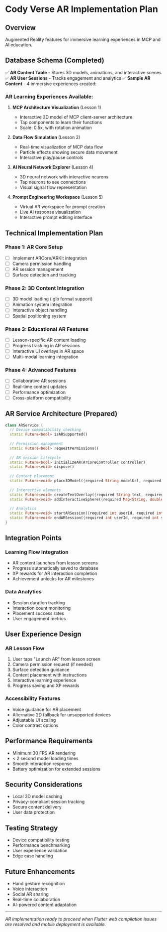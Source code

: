 # Cody Verse AR Implementation Plan

## Overview
Augmented Reality features for immersive learning experiences in MCP and AI education.

## Database Schema (Completed)
✅ **AR Content Table** - Stores 3D models, animations, and interactive scenes
✅ **AR User Sessions** - Tracks engagement and analytics
✅ **Sample AR Content** - 4 immersive experiences created:

### AR Learning Experiences Available:

1. **MCP Architecture Visualization** (Lesson 1)
   - Interactive 3D model of MCP client-server architecture
   - Tap components to learn their functions
   - Scale: 0.5x, with rotation animation

2. **Data Flow Simulation** (Lesson 2)
   - Real-time visualization of MCP data flow
   - Particle effects showing secure data movement
   - Interactive play/pause controls

3. **AI Neural Network Explorer** (Lesson 4)
   - 3D neural network with interactive neurons
   - Tap neurons to see connections
   - Visual signal flow representation

4. **Prompt Engineering Workspace** (Lesson 5)
   - Virtual AR workspace for prompt creation
   - Live AI response visualization
   - Interactive prompt editing interface

## Technical Implementation Plan

### Phase 1: AR Core Setup
- [ ] Implement ARCore/ARKit integration
- [ ] Camera permission handling
- [ ] AR session management
- [ ] Surface detection and tracking

### Phase 2: 3D Content Integration
- [ ] 3D model loading (.glb format support)
- [ ] Animation system integration
- [ ] Interactive object handling
- [ ] Spatial positioning system

### Phase 3: Educational AR Features
- [ ] Lesson-specific AR content loading
- [ ] Progress tracking in AR sessions
- [ ] Interactive UI overlays in AR space
- [ ] Multi-modal learning integration

### Phase 4: Advanced Features
- [ ] Collaborative AR sessions
- [ ] Real-time content updates
- [ ] Performance optimization
- [ ] Cross-platform compatibility

## AR Service Architecture (Prepared)

```dart
class ARService {
  // Device compatibility checking
  static Future<bool> isARSupported()
  
  // Permission management
  static Future<bool> requestPermissions()
  
  // AR session lifecycle
  static Future<bool> initializeAR(ArCoreController controller)
  static Future<void> dispose()
  
  // Content placement
  static Future<void> place3DModel({required String modelUrl, required Map<String, double> position, required double scale})
  
  // Interactive elements
  static Future<void> createTextOverlay({required String text, required Map<String, double> position})
  static Future<void> addInteractiveSphere({required Map<String, double> position, required Function() onTap})
  
  // Analytics
  static Future<void> startARSession({required int userId, required int arContentId})
  static Future<void> endARSession({required int userId, required int sessionData})
}
```

## Integration Points

### Learning Flow Integration
- AR content launches from lesson screens
- Progress automatically saved to database
- XP rewards for AR interaction completion
- Achievement unlocks for AR milestones

### Data Analytics
- Session duration tracking
- Interaction count monitoring
- Placement success rates
- User engagement metrics

## User Experience Design

### AR Lesson Flow
1. User taps "Launch AR" from lesson screen
2. Camera permission request (if needed)
3. Surface detection guidance
4. Content placement with instructions
5. Interactive learning experience
6. Progress saving and XP rewards

### Accessibility Features
- Voice guidance for AR placement
- Alternative 2D fallback for unsupported devices
- Adjustable UI scaling
- Color contrast options

## Performance Requirements
- Minimum 30 FPS AR rendering
- < 2 second model loading times
- Smooth interaction response
- Battery optimization for extended sessions

## Security Considerations
- Local 3D model caching
- Privacy-compliant session tracking
- Secure content delivery
- User data protection

## Testing Strategy
- Device compatibility testing
- Performance benchmarking
- User experience validation
- Edge case handling

## Future Enhancements
- Hand gesture recognition
- Voice interaction
- Social AR sharing
- Real-time collaboration
- AI-powered content adaptation

---

*AR implementation ready to proceed when Flutter web compilation issues are resolved and mobile deployment is available.*